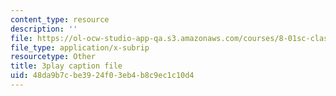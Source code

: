 ```yaml
---
content_type: resource
description: ''
file: https://ol-ocw-studio-app-qa.s3.amazonaws.com/courses/8-01sc-classical-mechanics-fall-2016/48da9b7cbe3924f03eb4b8c9ec1c10d4_9yFkrh7-igc.srt
file_type: application/x-subrip
resourcetype: Other
title: 3play caption file
uid: 48da9b7c-be39-24f0-3eb4-b8c9ec1c10d4
---
```

